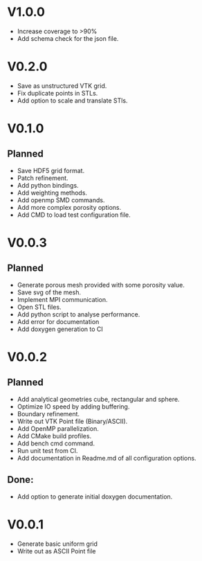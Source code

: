 # V1.0.0
- Increase coverage to >90%
- Add schema check for the json file.

# V0.2.0
- Save as unstructured VTK grid.
- Fix duplicate points in STLs.
- Add option to scale and translate STls.

# V0.1.0
## Planned
- Save HDF5 grid format.
- Patch refinement.
- Add python bindings.
- Add weighting methods.
- Add openmp SMD commands.
- Add more complex porosity options.
- Add CMD to load test configuration file.

# V0.0.3
## Planned
- Generate porous mesh provided with some porosity value.
- Save svg of the mesh.
- Implement MPI communication.
- Open STL files.
- Add python script to analyse performance.
- Add error for documentation
- Add doxygen generation to CI

# V0.0.2
## Planned
- Add analytical geometries cube, rectangular and sphere. 
- Optimize IO speed by adding buffering.
- Boundary refinement.
- Write out VTK Point file (Binary/ASCII).
- Add OpenMP parallelization.
- Add CMake build profiles.
- Add bench cmd command.
- Run unit test from CI.
- Add documentation in Readme.md of all configuration options.
## Done:
- Add option to generate initial doxygen documentation.


# V0.0.1
- Generate basic uniform grid
- Write out as ASCII Point file